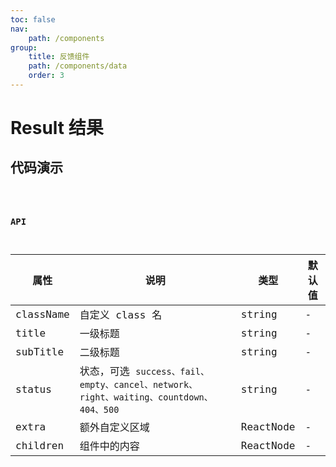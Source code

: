 ```yaml
---
toc: false
nav:
    path: /components
group:
    title: 反馈组件
    path: /components/data
    order: 3
---
```


# Result 结果

## 代码演示

<code src="./demo/index.tsx" />

### API

| 属性      | 说明                                                                                    | 类型      | 默认值 |
| --------- | --------------------------------------------------------------------------------------- | --------- | ------ |
| className | 自定义 class 名                                                                         | string    | -      |
| title     | 一级标题                                                                                | string    | -      |
| subTitle  | 二级标题                                                                                | string    | -      |
| status    | 状态，可选 `success、fail、empty、cancel、network、right、waiting、countdown、404、500` | string    | -      |
| extra     | 额外自定义区域                                                                          | ReactNode | -      |
| children  | 组件中的内容                                                                            | ReactNode | -      |
